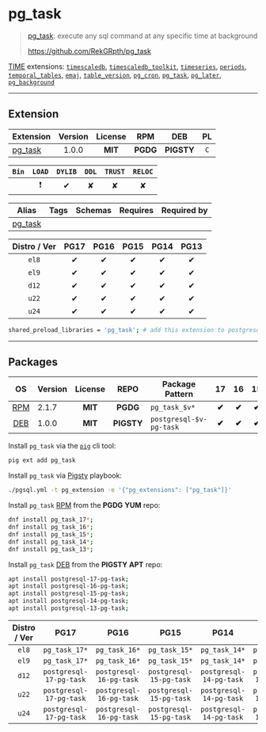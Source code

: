 # pg_task


> [pg_task](https://github.com/RekGRpth/pg_task): execute any sql command at any specific time at background
>
> https://github.com/RekGRpth/pg_task





[TIME](/time) extensions: [`timescaledb`](/timescaledb), [`timescaledb_toolkit`](/timescaledb_toolkit), [`timeseries`](/timeseries), [`periods`](/periods), [`temporal_tables`](/temporal_tables), [`emaj`](/emaj), [`table_version`](/table_version), [`pg_cron`](/pg_cron), [`pg_task`](/pg_task), [`pg_later`](/pg_later), [`pg_background`](/pg_background)


-------
## Extension


| Extension | Version | License | RPM | DEB | PL |
|-----------|:-------:|:-------:|:---:|:---:|:--:|
| [pg_task](https://github.com/RekGRpth/pg_task) | 1.0.0 | **<span class="tcblue">MIT</span>** | **<span class="tccyan">PGDG</span>** | **<span class="tcwarn">PIGSTY</span>** | `C` |



| `Bin` | `LOAD` | `DYLIB` | `DDL` | `TRUST` | `RELOC` |
|:-----:|:------:|:-------:|:-----:|:-------:|:-------:|
|  | <span class="tcred">❗</span> | <span class="tcblue">✔</span> | <span class="tcwarn">✘</span> | <span class="tcwarn">✘</span> | <span class="tcwarn">✘</span> |



| Alias | Tags | Schemas | Requires | Required by |
|-------|------|---------|----------|-------------|
| [pg_task](/pg_task) |  |  |  |  |



| Distro / Ver | PG17 | PG16 | PG15 | PG14 | PG13 |
|:------------:|:----:|:----:|:----:|:----:|:----:|
| `el8` | <span class="tcblue">✔</span> | <span class="tcblue">✔</span> | <span class="tcblue">✔</span> | <span class="tcblue">✔</span> | <span class="tcblue">✔</span> |
| `el9` | <span class="tcblue">✔</span> | <span class="tcblue">✔</span> | <span class="tcblue">✔</span> | <span class="tcblue">✔</span> | <span class="tcblue">✔</span> |
| `d12` | <span class="tcblue">✔</span> | <span class="tcblue">✔</span> | <span class="tcblue">✔</span> | <span class="tcblue">✔</span> | <span class="tcblue">✔</span> |
| `u22` | <span class="tcblue">✔</span> | <span class="tcblue">✔</span> | <span class="tcblue">✔</span> | <span class="tcblue">✔</span> | <span class="tcblue">✔</span> |
| `u24` | <span class="tcblue">✔</span> | <span class="tcblue">✔</span> | <span class="tcblue">✔</span> | <span class="tcblue">✔</span> | <span class="tcblue">✔</span> |



```bash
shared_preload_libraries = 'pg_task'; # add this extension to postgresql.conf
```



-----------


## Packages


| OS | Version | License | REPO | Package Pattern | 17 | 16 | 15 | 14 | 13 | Dependency |
|:--:|---------|:-------:|:----:|-----------------|:--:|:--:|:--:|:--:|:--:|------------|
| [RPM](/rpm) | 2.1.7 | **<span class="tcblue">MIT</span>** | **<span class="tccyan">PGDG</span>** | `pg_task_$v*` | **<span class="tccyan">✔</span>** | **<span class="tccyan">✔</span>** | **<span class="tccyan">✔</span>** | **<span class="tccyan">✔</span>** | **<span class="tccyan">✔</span>** |  |
| [DEB](/deb) | 1.0.0 | **<span class="tcblue">MIT</span>** | **<span class="tcwarn">PIGSTY</span>** | `postgresql-$v-pg-task` | **<span class="tccyan">✔</span>** | **<span class="tccyan">✔</span>** | **<span class="tccyan">✔</span>** | **<span class="tccyan">✔</span>** | **<span class="tccyan">✔</span>** |  |



Install `pg_task` via the [`pig`](https://github.com/pgsty/pig) cli tool:

```bash
pig ext add pg_task
```


Install `pg_task` via [Pigsty](https://pigsty.io/docs/pgext/usage/install/) playbook:

```bash
./pgsql.yml -t pg_extension -e '{"pg_extensions": ["pg_task"]}'
```


Install `pg_task` [RPM](/rpm) from the **<span class="tccyan">PGDG</span>** **YUM** repo:

```bash
dnf install pg_task_17*;
dnf install pg_task_16*;
dnf install pg_task_15*;
dnf install pg_task_14*;
dnf install pg_task_13*;
```


Install `pg_task` [DEB](/deb) from the **<span class="tcwarn">PIGSTY</span>** **APT** repo:

```bash
apt install postgresql-17-pg-task;
apt install postgresql-16-pg-task;
apt install postgresql-15-pg-task;
apt install postgresql-14-pg-task;
apt install postgresql-13-pg-task;
```




| Distro / Ver | PG17 | PG16 | PG15 | PG14 | PG13 |
|:------------:|:----:|:----:|:----:|:----:|:----:|
| `el8` | `pg_task_17*` | `pg_task_16*` | `pg_task_15*` | `pg_task_14*` | `pg_task_13*` |
| `el9` | `pg_task_17*` | `pg_task_16*` | `pg_task_15*` | `pg_task_14*` | `pg_task_13*` |
| `d12` | `postgresql-17-pg-task` | `postgresql-16-pg-task` | `postgresql-15-pg-task` | `postgresql-14-pg-task` | `postgresql-13-pg-task` |
| `u22` | `postgresql-17-pg-task` | `postgresql-16-pg-task` | `postgresql-15-pg-task` | `postgresql-14-pg-task` | `postgresql-13-pg-task` |
| `u24` | `postgresql-17-pg-task` | `postgresql-16-pg-task` | `postgresql-15-pg-task` | `postgresql-14-pg-task` | `postgresql-13-pg-task` |





